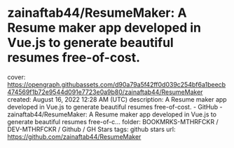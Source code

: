 # zainaftab44/ResumeMaker: A Resume maker app developed in Vue.js to generate beautiful resumes free-of-cost.

cover: https://opengraph.githubassets.com/d90a79a5f42ff0d039c254bf6a1beecb474569f1b72e9544d091e7723e0a9b80/zainaftab44/ResumeMaker
created: August 16, 2022 12:28 AM (UTC)
description: A Resume maker app developed in Vue.js to generate beautiful resumes free-of-cost. - GitHub - zainaftab44/ResumeMaker: A Resume maker app developed in Vue.js to generate beautiful resumes free-of-c...
folder: BOOKMRKS-MTHRFCKR / DEV-MTHRFCKR / Github / GH Stars
tags: github stars
url: https://github.com/zainaftab44/ResumeMaker